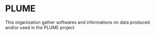 # PLUME

This organization gather softwares and informations on data produced and/or used in the PLUME project
